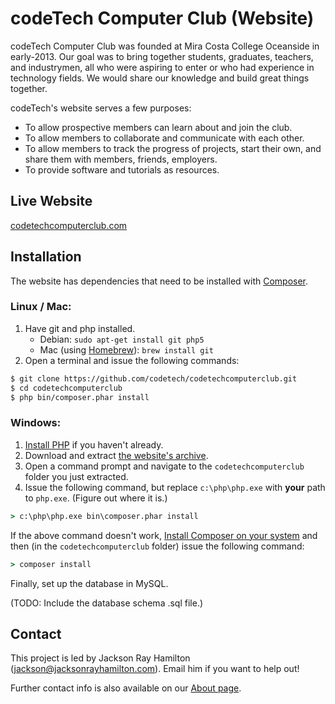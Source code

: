 codeTech Computer Club (Website)
================================

codeTech Computer Club was founded at Mira Costa College Oceanside in early-2013. Our goal was to bring together students, graduates, teachers, and industrymen, all who were aspiring to enter or who had experience in technology fields. We would share our knowledge and build great things together.

codeTech's website serves a few purposes:

* To allow prospective members can learn about and join the club.
* To allow members to collaborate and communicate with each other.
* To allow members to track the progress of projects, start their own, and share them with members, friends, employers.
* To provide software and tutorials as resources.


Live Website
------------

[codetechcomputerclub.com](http://codetechcomputerclub.com)


Installation
------------

The website has dependencies that need to be installed with [Composer](https://getcomposer.org/).

### Linux / Mac:

1. Have git and php installed.
    - Debian: `sudo apt-get install git php5`
    - Mac (using [Homebrew](http://brew.sh/)): `brew install git`
2. Open a terminal and issue the following commands:

```bash
$ git clone https://github.com/codetech/codetechcomputerclub.git
$ cd codetechcomputerclub
$ php bin/composer.phar install
```

### Windows:

1. [Install PHP](http://windows.php.net/download/) if you haven't already.
2. Download and extract [the website's archive](https://github.com/codetech/codetechcomputerclub/archive/master.zip).
3. Open a command prompt and navigate to the `codetechcomputerclub` folder you just extracted.
4. Issue the following command, but replace `c:\php\php.exe` with **your** path to `php.exe`. (Figure out where it is.)

```bat
> c:\php\php.exe bin\composer.phar install
```

If the above command doesn't work, [Install Composer on your system](https://getcomposer.org/Composer-Setup.exe) and then (in the `codetechcomputerclub` folder) issue the following command:

```bat
> composer install
```

Finally, set up the database in MySQL.

(TODO: Include the database schema .sql file.)


Contact
-------

This project is led by Jackson Ray Hamilton (jackson@jacksonrayhamilton.com). Email him if you want to help out!

Further contact info is also available on our [About page](http://www.codetechcomputerclub.com/about).
